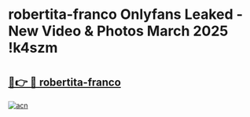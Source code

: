 # robertita-franco Onlyfans Leaked - New Video & Photos March 2025 !k4szm

# <h2><a href="https://6xd1jr.iuczelnia.edu.pl?title=robertita-franco&ref=k4szm">🔗👉 🔴 robertita-franco</a></h2>

[![acn](https://github.com/user-attachments/assets/0f9c940e-d8b0-45ae-aac7-cd30a18b3e1c)](https://6xd1jr.iuczelnia.edu.pl?title=robertita-franco&ref=k4szm)

